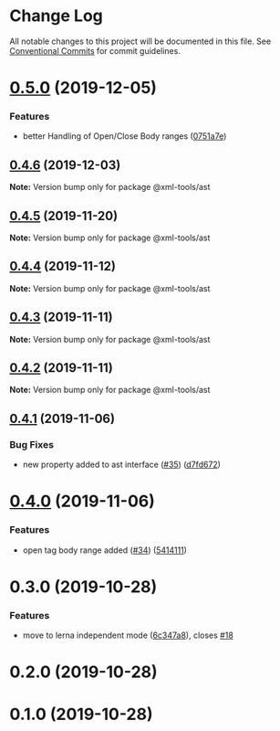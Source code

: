 # Change Log

All notable changes to this project will be documented in this file.
See [Conventional Commits](https://conventionalcommits.org) for commit guidelines.

# [0.5.0](https://github.com/sap/xml-tools/compare/@xml-tools/ast@0.4.6...@xml-tools/ast@0.5.0) (2019-12-05)

### Features

- better Handling of Open/Close Body ranges ([0751a7e](https://github.com/sap/xml-tools/commit/0751a7e))

## [0.4.6](https://github.com/sap/xml-tools/compare/@xml-tools/ast@0.4.5...@xml-tools/ast@0.4.6) (2019-12-03)

**Note:** Version bump only for package @xml-tools/ast

## [0.4.5](https://github.com/sap/xml-tools/compare/@xml-tools/ast@0.4.4...@xml-tools/ast@0.4.5) (2019-11-20)

**Note:** Version bump only for package @xml-tools/ast

## [0.4.4](https://github.com/sap/xml-tools/compare/@xml-tools/ast@0.4.3...@xml-tools/ast@0.4.4) (2019-11-12)

**Note:** Version bump only for package @xml-tools/ast

## [0.4.3](https://github.com/sap/xml-tools/compare/@xml-tools/ast@0.4.2...@xml-tools/ast@0.4.3) (2019-11-11)

**Note:** Version bump only for package @xml-tools/ast

## [0.4.2](https://github.com/sap/xml-tools/compare/@xml-tools/ast@0.4.1...@xml-tools/ast@0.4.2) (2019-11-11)

**Note:** Version bump only for package @xml-tools/ast

## [0.4.1](https://github.com/sap/xml-tools/compare/@xml-tools/ast@0.4.0...@xml-tools/ast@0.4.1) (2019-11-06)

### Bug Fixes

- new property added to ast interface ([#35](https://github.com/sap/xml-tools/issues/35)) ([d7fd672](https://github.com/sap/xml-tools/commit/d7fd672))

# [0.4.0](https://github.com/sap/xml-tools/compare/@xml-tools/ast@0.3.0...@xml-tools/ast@0.4.0) (2019-11-06)

### Features

- open tag body range added ([#34](https://github.com/sap/xml-tools/issues/34)) ([5414111](https://github.com/sap/xml-tools/commit/5414111))

# 0.3.0 (2019-10-28)

### Features

- move to lerna independent mode ([6c347a8](https://github.com/sap/xml-tools/commit/6c347a8)), closes [#18](https://github.com/sap/xml-tools/issues/18)

# 0.2.0 (2019-10-28)

# 0.1.0 (2019-10-28)
